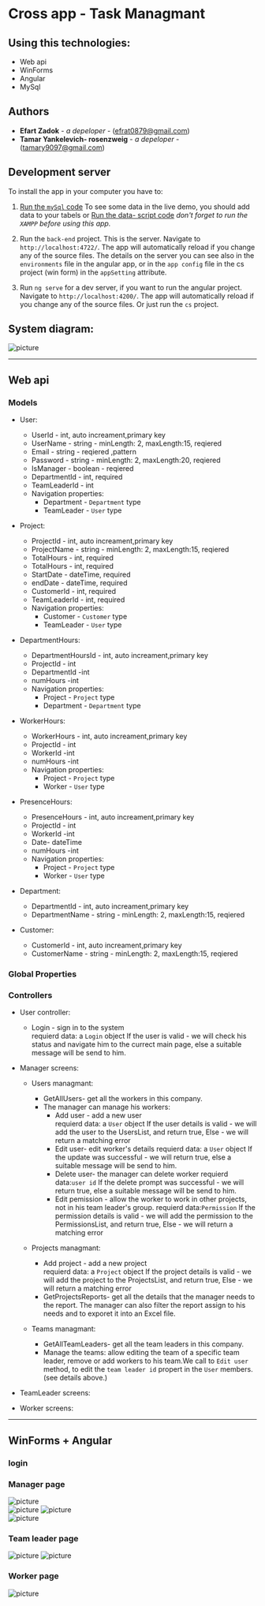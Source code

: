 # Cross app - Task Managmant

## Using this technologies:

* Web api
* WinForms
* Angular
* MySql

## Authors

* **Efart Zadok** - *a depeloper* - (efrat0879@gmail.com)
* **Tamar Yankelevich- rosenzweig** - *a depeloper* - (tamary9097@gmail.com)

## Development server

To install the app in your computer you have to:
  1. [Run the `mySql` code](https://github.com/tamarosenzweig/TaskManagmant/blob/master/mysql-queries.md)
      To see some data in the live demo, you should add data to your tabels or
      [Run the data- script code](https://github.com/tamarosenzweig/TaskManagmant/blob/master/mysql-script.md)
     *don't forget to run the `XAMPP` before using this app.* 

  2. Run the `back-end` project. This is the server. Navigate to `http://localhost:4722/`. 
     The app will automatically reload if you change any     of the source files. The details on the server you can see also in the `environments` file  in the angular app, or in the `app config` file   in the cs project (win form) in the `appSetting` attribute.

  3.  Run `ng serve` for a dev server, if you want to run the angular project. Navigate to `http://localhost:4200/`. 
      The app will automatically reload if you change any of the source files. Or just run the `cs` project.


## System diagram:
![picture](step1.png)

***
## Web api

### Models
* User:

    * UserId - int, auto increament,primary key
    * UserName - string - minLength: 2, maxLength:15, reqiered
    * Email - string -  reqiered ,pattern
    * Password - string - minLength: 2, maxLength:20, reqiered
    * IsManager - boolean - reqiered
    * DepartmentId - int, required
    * TeamLeaderId - int
    * Navigation  properties:
        * Department - `Department` type
        * TeamLeader - `User` type

* Project:

    * ProjectId - int, auto increament,primary key
    * ProjectName - string - minLength: 2, maxLength:15, reqiered
    * TotalHours - int, required
    * TotalHours - int, required
    * StartDate - dateTime, required
    * endDate - dateTime, required
    * CustomerId - int, required
    * TeamLeaderId - int, required 
    * Navigation  properties:
        * Customer - `Customer` type
        * TeamLeader - `User` type

* DepartmentHours:

    * DepartmentHoursId - int, auto increament,primary key
    * ProjectId - int
    * DepartmentId -int
    * numHours -int
     * Navigation  properties:
        * Project - `Project` type
        * Department - `Department` type

* WorkerHours:

    * WorkerHours - int, auto increament,primary key
    * ProjectId - int
    * WorkerId -int
    * numHours -int
     * Navigation  properties:
        * Project - `Project` type
        * Worker - `User` type

* PresenceHours:

    * PresenceHours - int, auto increament,primary key
    * ProjectId - int
    * WorkerId -int
    * Date- dateTime
    * numHours -int
     * Navigation  properties:
        * Project - `Project` type
        * Worker - `User` type       

* Department:

    * DepartmentId - int, auto increament,primary key
    * DepartmentName - string - minLength: 2, maxLength:15, reqiered 

* Customer:

    * CustomerId - int, auto increament,primary key
    * CustomerName - string - minLength: 2, maxLength:15, reqiered 

### Global Properties


### Controllers

* User controller:
    * Login - sign in to the system    
    requierd data: a `Login` object
    If the user is valid - we will check his status and navigate him to the currect main page, else a suitable message will be send to him.

* Manager screens:

   * Users managmant:
     * GetAllUsers- get all the workers in this company.
     * The manager can manage his workers:
         * Add user - add a new user    
              requierd data: a `User` object
              If the user details is valid - we will add the user to the UsersList, and return true, Else - we will return a matching error
         * Edit user- edit worker's details 
           requierd data: a `User` object
           If the update was successful - we will return true, else a suitable message will be send to him.
         * Delete user- the manager can delete worker
           requierd data:`user id` 
           If the delete prompt was successful - we will return true, else a suitable message will be send to him.
         * Edit pemission - allow the worker to work in other projects, not in his team leader's group. 
                             requierd data:`Permission` 
                             If the permission details is valid - we will add the permission to the PermissionsList, and return true, Else - we will return a matching error

  * Projects managmant:
    * Add project - add a new project   
             requierd data: a `Project` object
             If the project details is valid - we will add the project to the ProjectsList, and return true, Else - we will return a matching error
    * GetProjectsReports-  get all the details that the manager needs to the report. The manager can also filter the report assign to his needs
     and to exporet it into an Excel file.

  * Teams managmant:
    * GetAllTeamLeaders- get all the team leaders in this company.
    * Manage the teams: allow editing the team of a specific team leader, remove or add workers to his team.We call to `Edit user` method, to    edit the `team leader id` propert in the `User` members. (see details above.)

* TeamLeader screens:
   
* Worker screens:
 

***
## WinForms +  Angular
### login 
### Manager page
![picture](add_project.png)  
![picture](team_management.png) 
![picture](add_worker.png)  
![picture](edit_worker.png)
### Team leader page
![picture](worker_list.png) 
![picture](graph_hours_status.png) 
### Worker page 
![picture](home_page.png)  

 
